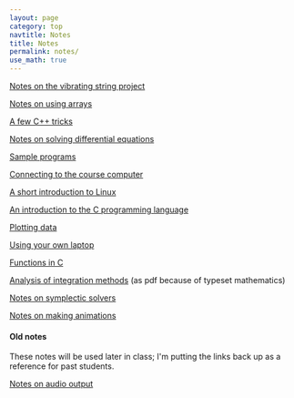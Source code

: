 ```yaml
---
layout: page
category: top
navtitle: Notes
title: Notes
permalink: notes/
use_math: true
---
```

<a href="string-notes.pdf">Notes on the vibrating string project</a>

<a href="array-notes.pdf">Notes on using arrays</a>

<a href="cplusplus.html">A few C++ tricks</a>

<a href="DE-notes.pdf">Notes on solving differential equations</a> 

<a href="samples.html">Sample programs</a>

<a href="connect.html">Connecting to the course computer</a>

<a href="linux.html">A short introduction to Linux</a>

<a href="c.html">An introduction to the C programming language</a>

<a href="plot.html">Plotting data</a>

<a href="laptop.html">Using your own laptop</a>

<a href="function.html">Functions in C</a>

<a href="integration-notes.pdf">Analysis of integration methods</a> (as pdf because of typeset mathematics)

<a href="symplectic.html">Notes on symplectic solvers</a>

<a href="anim.html">Notes on making animations</a>


#### Old notes

These notes will be used later in class; I'm putting the links back up
as a reference for past students.


<a href="audio.html">Notes on audio output</a>





